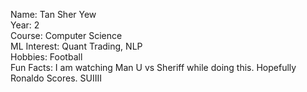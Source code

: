 Name: Tan Sher Yew <br />
Year: 2 <br />
Course: Computer Science <br />
ML Interest: Quant Trading, NLP <br />
Hobbies: Football <br />
Fun Facts: I am watching Man U vs Sheriff while doing this. Hopefully Ronaldo Scores. SUIIII